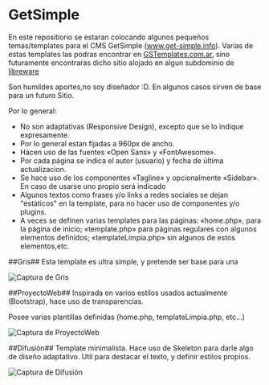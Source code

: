 GetSimple
=========

En este repositiorio se estaran colocando algunos pequeños temas/templates para el CMS GetSimple (www.get-simple.info). Varias de estas templates las podras encontrar en [GSTemplates.com.ar](http://www.gstemplates.com.ar), sino futuramente encontraras dicho sitio alojado en algun subdominio de [libreware](http://www.libreware.com.ar)

Son humildes aportes,no soy diseñador :D. En algunos casos sirven de base para un futuro Sitio.

Por lo general:
* No son adaptativas (Responsive Design), excepto que se lo indique expresamente.
* Por lo general estan fijadas a 960px de ancho.
* Hacen uso de las fuentes «Open Sans» y «FontAwesome».
* Por cada página se indica el autor (usuario) y fecha de última actualizacion.
* Se hace uso de los componentes «Tagline» y opcionalmente «Sidebar». En caso de usarse uno propio será indicado
* Algunos textos como frases y/o links a redes sociales se dejan "estáticos" en la template, para no hacer uso de componentes y/o plugins.
* A veces se definen varias templates para las páginas: «home.php», para la página de inicio; «template.php» para páginas regulares con algunos elementos definidos; «templateLimpia.php» sin algunos de estos elementos,etc.



##Gris##
Esta template es ultra simple, y pretende ser base para una

![Captura de Gris](http://www.gstemplates.com.ar/datos/screenshots/gris.thumb.png)



##ProyectoWeb##
Inspirada en varios estilos usados actualmente (Bootstrap), hace uso de transparencias.

Posee varias plantillas definidas (home.php, templateLimpia.php, etc...)

![Captura de ProyectoWeb](http://www.gstemplates.com.ar/datos/screenshots/proyectoweb.thumb.png)



##Difusión##
Template minimalista. Hace uso de Skeleton para darle algo de diseño adaptativo. Util para destacar el texto, y definir estilos propios.

![Captura de Difusión](http://www.gstemplates.com.ar/datos/screenshots/difusion.thumb.png)

